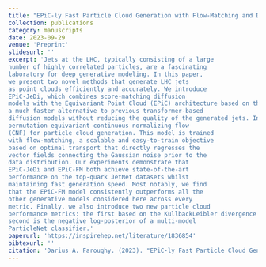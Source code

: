 ```yaml
---
title: "EPiC-ly Fast Particle Cloud Generation with Flow-Matching and Diffusion"
collection: publications
category: manuscripts
date: 2023-09-29
venue: 'Preprint'
slidesurl: ''
excerpt: 'Jets at the LHC, typically consisting of a large
number of highly correlated particles, are a fascinating
laboratory for deep generative modeling. In this paper,
we present two novel methods that generate LHC jets
as point clouds efficiently and accurately. We introduce
EPiC-JeDi, which combines score-matching diffusion
models with the Equivariant Point Cloud (EPiC) architecture based on the deep sets framework. This model offers
a much faster alternative to previous transformer-based
diffusion models without reducing the quality of the generated jets. In addition, we introduce EPiC-FM, the first
permutation equivariant continuous normalizing flow
(CNF) for particle cloud generation. This model is trained
with flow-matching, a scalable and easy-to-train objective
based on optimal transport that directly regresses the
vector fields connecting the Gaussian noise prior to the
data distribution. Our experiments demonstrate that
EPiC-JeDi and EPiC-FM both achieve state-of-the-art
performance on the top-quark JetNet datasets whilst
maintaining fast generation speed. Most notably, we find
that the EPiC-FM model consistently outperforms all the
other generative models considered here across every
metric. Finally, we also introduce two new particle cloud
performance metrics: the first based on the KullbackLeibler divergence between feature distributions, the
second is the negative log-posterior of a multi-model
ParticleNet classifier.'
paperurl: 'https://inspirehep.net/literature/1836854'
bibtexurl: ''
citation: 'Darius A. Faroughy. (2023). "EPiC-ly Fast Particle Cloud Generation with Flow-Matching and Diffusion." e-Print: 2310.00049 [hep-ph].'
---
```

